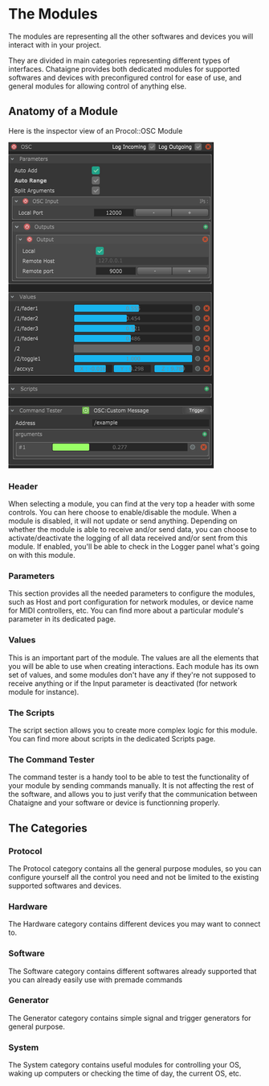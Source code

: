 # The Modules

The modules are representing all the other softwares and devices you will interact with in your project.

They are divided in main categories representing different types of interfaces. Chataigne provides both dedicated modules for supported softwares and devices with preconfigured control for ease of use, and general modules for allowing control of anything else.

## Anatomy of a Module

Here is the inspector view of an Procol::OSC Module

![](../.gitbook/assets/module.png)

### Header

When selecting a module, you can find at the very top a header with some controls. You can here choose to enable/disable the module. When a module is disabled, it will not update or send anything. Depending on whether the module is able to receive and/or send data, you can choose to activate/deactivate the logging of all data received and/or sent from this module. If enabled, you'll be able to check in the Logger panel what's going on with this module.

### Parameters

This section provides all the needed parameters to configure the modules, such as Host and port configuration for network modules, or device name for MIDI controllers, etc. You can find more about a particular module's parameter in its dedicated page.

### Values

This is an important part of the module. The values are all the elements that you will be able to use when creating interactions. Each module has its own set of values, and some modules don't have any if they're not supposed to receive anything or if the Input parameter is deactivated \(for network module for instance\).

### The Scripts

The script section allows you to create more complex logic for this module. You can find more about scripts in the dedicated Scripts page.

### The Command Tester

The command tester is a handy tool to be able to test the functionality of your module by sending commands manually. It is not affecting the rest of the software, and allows you to just verify that the communication between Chataigne and your software or device is functionning properly.

## The Categories

### Protocol

The Protocol category contains all the general purpose modules, so you can configure yourself all the control you need and not be limited to the existing supported softwares and devices.

### Hardware

The Hardware category contains different devices you may want to connect to.

### Software

The Software category contains different softwares already supported that you can already easily use with premade commands

### Generator

The Generator category contains simple signal and trigger generators for general purpose.

### System

The System category contains useful modules for controlling your OS, waking up computers or checking the time of day, the current OS, etc.

